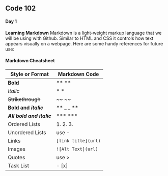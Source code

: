 ## Code 102
#### Day 1

**Learning Markdown**
Markdown is a light-weight markup language that we will be using with Github. Similar to HTML and CSS it controls how text appears visually on a webpage. Here are some handy references for future use:

#### Markdown Cheatsheet
Style or Format | Markdown Code
------------ | -------------
**Bold** | ** **
*Italic* | * *
~~Strikethrough~~ | ~~ ~~
**Bold and _italic_** | ** _ _ **
***All bold and italic*** | *** ***
Ordered Lists | 1. 2. 3.
Unordered Lists | use -
Links | `[link title](url)`
Images | `![Alt Text](url)`
Quotes | use >
Task List | - [x]

